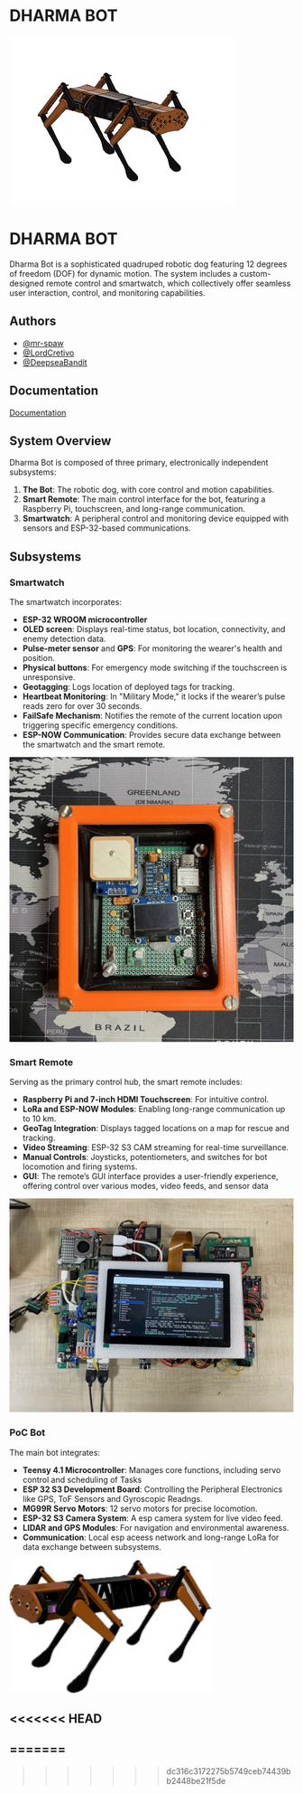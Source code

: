 # DHARMA BOT
![alt text](icons/dog_g.gif)


# DHARMA BOT


Dharma Bot is a sophisticated quadruped robotic dog featuring 12 degrees of freedom (DOF) for dynamic motion. The system includes a custom-designed remote control and smartwatch, which collectively offer seamless user interaction, control, and monitoring capabilities.

## Authors

- [@mr-spaw](https://github.com/mr-spaw)
- [@LordCretivo](https://github.com/LordCretivo)
- [@DeepseaBandit](https://github.com/DeepseaBandit)

## Documentation

[Documentation](https://docs.google.com/document/d/14A3U6bSW9qBQt6sxEBGoiQTC8-wSntHT5azrs7TC3jw/edit?usp=sharing)

## System Overview
Dharma Bot is composed of three primary, electronically independent subsystems:
1. **The Bot**: The robotic dog, with core control and motion capabilities.
2. **Smart Remote**: The main control interface for the bot, featuring a Raspberry Pi, touchscreen, and long-range communication.
3. **Smartwatch**: A peripheral control and monitoring device equipped with sensors and ESP-32-based communications.

## Subsystems

### Smartwatch
The smartwatch incorporates:
- **ESP-32 WROOM microcontroller**
- **OLED screen**: Displays real-time status, bot location, connectivity, and enemy detection data.
- **Pulse-meter sensor** and **GPS**: For monitoring the wearer's health and position.
- **Physical buttons**: For emergency mode switching if the touchscreen is unresponsive.
- **Geotagging**: Logs location of deployed tags for tracking.
- **Heartbeat Monitoring**: In "Military Mode," it locks if the wearer’s pulse reads zero for over 30 seconds.
- **FailSafe Mechanism**: Notifies the remote of the current location upon triggering specific emergency conditions.
- **ESP-NOW Communication**: Provides secure data exchange between the smartwatch and the smart remote.



![alt text](icons/watch.jpeg)

### Smart Remote
Serving as the primary control hub, the smart remote includes:
- **Raspberry Pi and 7-inch HDMI Touchscreen**: For intuitive control.
- **LoRa and ESP-NOW Modules**: Enabling long-range communication up to 10 km.
- **GeoTag Integration**: Displays tagged locations on a map for rescue and tracking.
- **Video Streaming**: ESP-32 S3 CAM streaming for real-time surveillance.
- **Manual Controls**: Joysticks, potentiometers, and switches for bot locomotion and firing systems.
- **GUI**: The remote’s GUI interface provides a user-friendly experience, offering control over various modes, video feeds, and sensor data

![alt text](icons/remote.jpeg)

### PoC Bot 
The main bot integrates:
- **Teensy 4.1 Microcontroller**: Manages core functions, including servo control and scheduling of Tasks
- **ESP 32 S3 Development Board**: Controlling the Peripheral Electronics like GPS, ToF Sensors and Gyroscopic Readngs.
- **MG99R Servo Motors**: 12 servo motors for precise locomotion.
- **ESP-32 S3 Camera System**: A esp camera system for live video feed.
- **LIDAR and GPS Modules**: For navigation and environmental awareness.
- **Communication**:  Local esp aceess network and long-range LoRa for data exchange between subsystems.

![alt text](icons/dog_4.PNG)

<<<<<<< HEAD
--
=======
--
>>>>>>> dc316c3172275b5749ceb74439bb2448be21f5de
